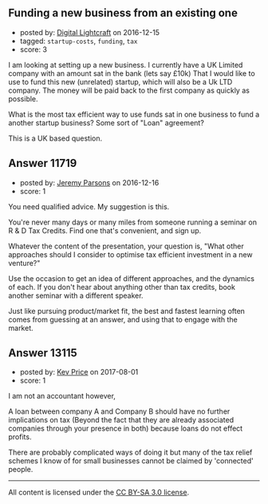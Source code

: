 ## Funding a new business from an existing one

- posted by: [Digital Lightcraft](https://stackexchange.com/users/1504033/digital-lightcraft) on 2016-12-15
- tagged: `startup-costs`, `funding`, `tax`
- score: 3

<p>I am looking at setting up a new business. 
I currently have a UK Limited company with an amount sat in the bank (lets say £10k) That I would like to use to fund this new (unrelated) startup, which will also be a Uk LTD company.
The money will be paid back to the first company as quickly as possible. </p>

<p>What is the most tax efficient way to use funds sat in one business to fund a another startup business? 
Some sort of "Loan" agreement?</p>

<p>This is a UK based question.</p>



## Answer 11719

- posted by: [Jeremy Parsons](https://stackexchange.com/users/497810/jeremy-parsons) on 2016-12-16
- score: 1

<p>You need qualified advice. My suggestion is this. </p>

<p>You're never many days or many miles from someone running a seminar on R &amp; D Tax Credits. Find one that's convenient, and sign up.</p>

<p>Whatever the content of the presentation, your question is, "What other approaches should I consider to optimise tax efficient investment in a new venture?"</p>

<p>Use the occasion to get an idea of different approaches, and the dynamics of each. If you don't hear about anything other than tax credits, book another seminar with a different speaker.</p>

<p>Just like pursuing product/market fit, the best and fastest learning often comes from guessing at an answer, and using that to engage with the market.</p>



## Answer 13115

- posted by: [Kev Price](https://stackexchange.com/users/1109274/kev-price) on 2017-08-01
- score: 1

<p>I am not an accountant however,</p>

<p>A loan between company A and Company B should have no further implications on tax (Beyond the fact that they are already associated companies through your presence in both) because loans do not effect profits.</p>

<p>There are probably complicated ways of doing it but many of the tax relief schemes I know of for small businesses cannot be claimed by 'connected' people.</p>




---

All content is licensed under the [CC BY-SA 3.0 license](https://creativecommons.org/licenses/by-sa/3.0/).
